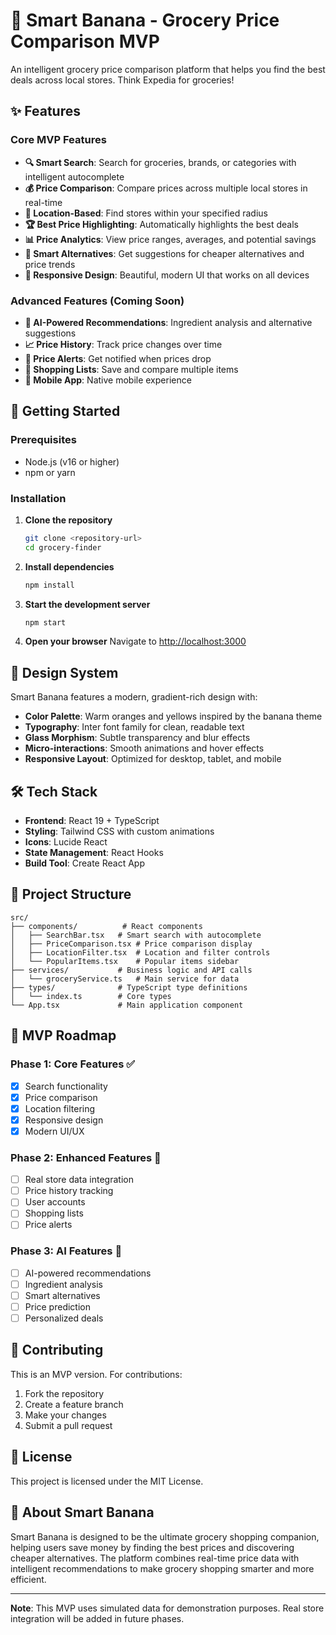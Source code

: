 # 🍌 Smart Banana - Grocery Price Comparison MVP

An intelligent grocery price comparison platform that helps you find the best deals across local stores. Think Expedia for groceries!

## ✨ Features

### Core MVP Features
- **🔍 Smart Search**: Search for groceries, brands, or categories with intelligent autocomplete
- **💰 Price Comparison**: Compare prices across multiple local stores in real-time
- **📍 Location-Based**: Find stores within your specified radius
- **🏆 Best Price Highlighting**: Automatically highlights the best deals
- **📊 Price Analytics**: View price ranges, averages, and potential savings
- **🎯 Smart Alternatives**: Get suggestions for cheaper alternatives and price trends
- **📱 Responsive Design**: Beautiful, modern UI that works on all devices

### Advanced Features (Coming Soon)
- **🤖 AI-Powered Recommendations**: Ingredient analysis and alternative suggestions
- **📈 Price History**: Track price changes over time
- **🔔 Price Alerts**: Get notified when prices drop
- **🛒 Shopping Lists**: Save and compare multiple items
- **📱 Mobile App**: Native mobile experience

## 🚀 Getting Started

### Prerequisites
- Node.js (v16 or higher)
- npm or yarn

### Installation

1. **Clone the repository**
   ```bash
   git clone <repository-url>
   cd grocery-finder
   ```

2. **Install dependencies**
   ```bash
   npm install
   ```

3. **Start the development server**
   ```bash
   npm start
   ```

4. **Open your browser**
   Navigate to [http://localhost:3000](http://localhost:3000)

## 🎨 Design System

Smart Banana features a modern, gradient-rich design with:
- **Color Palette**: Warm oranges and yellows inspired by the banana theme
- **Typography**: Inter font family for clean, readable text
- **Glass Morphism**: Subtle transparency and blur effects
- **Micro-interactions**: Smooth animations and hover effects
- **Responsive Layout**: Optimized for desktop, tablet, and mobile

## 🛠️ Tech Stack

- **Frontend**: React 19 + TypeScript
- **Styling**: Tailwind CSS with custom animations
- **Icons**: Lucide React
- **State Management**: React Hooks
- **Build Tool**: Create React App

## 📁 Project Structure

```
src/
├── components/          # React components
│   ├── SearchBar.tsx   # Smart search with autocomplete
│   ├── PriceComparison.tsx # Price comparison display
│   ├── LocationFilter.tsx  # Location and filter controls
│   └── PopularItems.tsx    # Popular items sidebar
├── services/           # Business logic and API calls
│   └── groceryService.ts   # Main service for data
├── types/              # TypeScript type definitions
│   └── index.ts        # Core types
└── App.tsx             # Main application component
```

## 🎯 MVP Roadmap

### Phase 1: Core Features ✅
- [x] Search functionality
- [x] Price comparison
- [x] Location filtering
- [x] Responsive design
- [x] Modern UI/UX

### Phase 2: Enhanced Features 🚧
- [ ] Real store data integration
- [ ] Price history tracking
- [ ] User accounts
- [ ] Shopping lists
- [ ] Price alerts

### Phase 3: AI Features 🔮
- [ ] AI-powered recommendations
- [ ] Ingredient analysis
- [ ] Smart alternatives
- [ ] Price prediction
- [ ] Personalized deals

## 🤝 Contributing

This is an MVP version. For contributions:
1. Fork the repository
2. Create a feature branch
3. Make your changes
4. Submit a pull request

## 📄 License

This project is licensed under the MIT License.

## 🍌 About Smart Banana

Smart Banana is designed to be the ultimate grocery shopping companion, helping users save money by finding the best prices and discovering cheaper alternatives. The platform combines real-time price data with intelligent recommendations to make grocery shopping smarter and more efficient.

---

**Note**: This MVP uses simulated data for demonstration purposes. Real store integration will be added in future phases.
